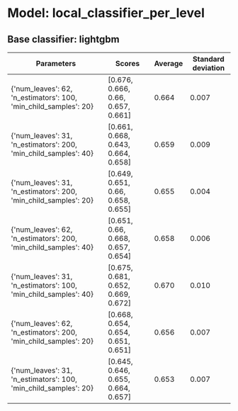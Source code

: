 # Model: local_classifier_per_level
## Base classifier: lightgbm
|Parameters|Scores|Average|Standard deviation|
|----------|------|-------|------------------|
|{'num_leaves': 62, 'n_estimators': 100, 'min_child_samples': 20}|[0.676, 0.666, 0.66, 0.657, 0.661]|0.664|0.007|
|{'num_leaves': 31, 'n_estimators': 200, 'min_child_samples': 40}|[0.661, 0.668, 0.643, 0.664, 0.658]|0.659|0.009|
|{'num_leaves': 31, 'n_estimators': 200, 'min_child_samples': 20}|[0.649, 0.651, 0.66, 0.658, 0.655]|0.655|0.004|
|{'num_leaves': 62, 'n_estimators': 200, 'min_child_samples': 40}|[0.651, 0.66, 0.668, 0.657, 0.654]|0.658|0.006|
|{'num_leaves': 31, 'n_estimators': 100, 'min_child_samples': 40}|[0.675, 0.681, 0.652, 0.669, 0.672]|0.670|0.010|
|{'num_leaves': 62, 'n_estimators': 200, 'min_child_samples': 20}|[0.668, 0.654, 0.654, 0.651, 0.651]|0.656|0.007|
|{'num_leaves': 31, 'n_estimators': 100, 'min_child_samples': 20}|[0.645, 0.646, 0.655, 0.664, 0.657]|0.653|0.007|
